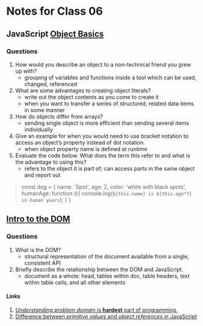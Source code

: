 # Notes for Class 06

## JavaScript [Object Basics](https://developer.mozilla.org/en-US/docs/Learn/JavaScript/Objects/Basics)

### Questions

1. How would you describe an object to a non-technical friend you grew up with?
    * grouping of variables and functions inside a tool which can be used, changed, referenced
2. What are some advantages to creating object literals?
    * write out the object contents as you come to create it
    * when you want to transfer a series of structured, related data items in some manner
3. How do objects differ from arrays?
    * sending single object is more efficient than sending several items individually
4. Give an example for when you would need to use bracket notation to access an object’s property instead of dot notation.
    * when object property name is defined at runtime
5. Evaluate the code below. What does the term this refer to and what is the advantage to using this?
    * refers to the object it is part of; can access parts in the same object and report out

> const dog = {
  name: 'Spot',
  age: 2,
  color: 'white with black spots',
  humanAge: function (){
    console.log(`${this.name} is ${this.age*7} in human years`);
  }
 }

## [Intro to the DOM](https://developer.mozilla.org/en-US/docs/Web/API/Document_Object_Model/Introduction)

### Questions

1. What is the DOM?
    * structural representation of the document available from a single, consistent API
2. Briefly describe the relationship between the DOM and JavaScript.
    * document as a whole: head, tables within doc, table headers, text within table cells, and all other elements

#### Links

1. [*Understanding problem domain* is **hardest** part of programming.](http://simpleprogrammer.com/2013/07/15/understanding-the-problem-domain-is-the-hardest-part-of-programming)
2. [Difference between *primitive values* and *object references* in JavaScript](https://betterprogramming.pub/intermediate-javascript-whats-the-difference-between-primitive-values-and-object-references-e863d70677b)

